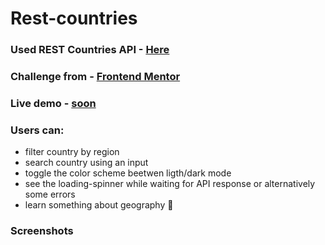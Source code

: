 # Rest-countries

### Used REST Countries API - [Here](https://restcountries.com/)

### Challenge from - [Frontend Mentor](https://www.frontendmentor.io/challenges/rest-countries-api-with-color-theme-switcher-5cacc469fec04111f7b848ca)

### Live demo - [soon](....)

### Users can: 
- filter country by region 
- search country using an input
- toggle the color scheme beetwen ligth/dark mode
- see the loading-spinner while waiting for API response or alternatively some errors 
- learn something about geography 🙂

### Screenshots
